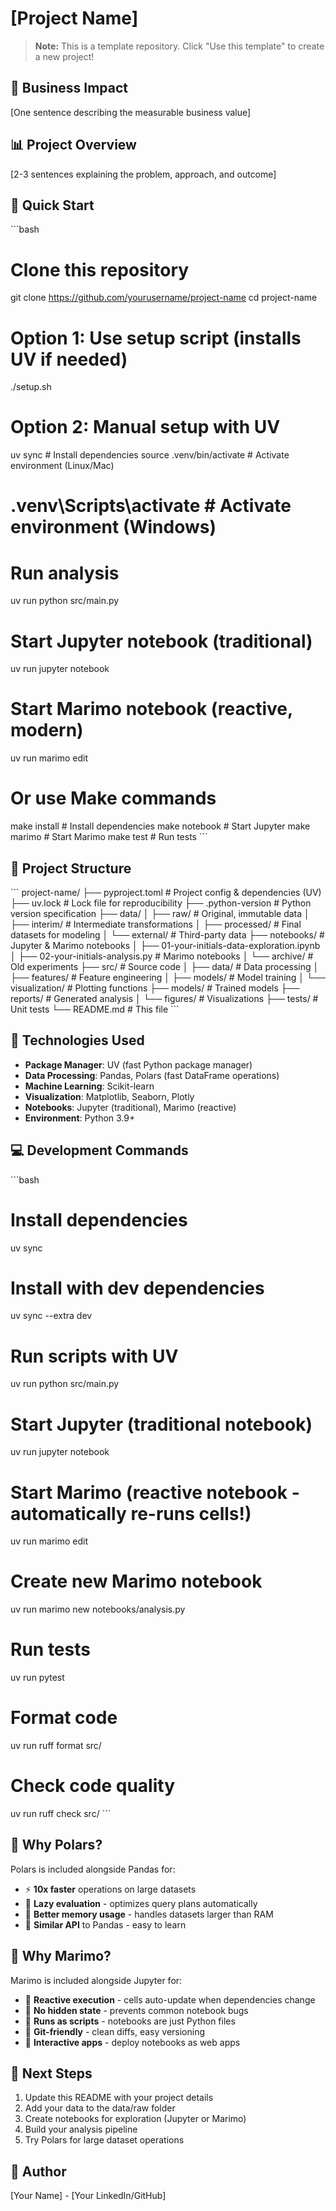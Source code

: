# [Project Name]

> **Note:** This is a template repository. Click "Use this template" to create a new project!

## 🎯 Business Impact
[One sentence describing the measurable business value]

## 📊 Project Overview
[2-3 sentences explaining the problem, approach, and outcome]

## 🚀 Quick Start

\`\`\`bash
# Clone this repository
git clone https://github.com/yourusername/project-name
cd project-name

# Option 1: Use setup script (installs UV if needed)
./setup.sh

# Option 2: Manual setup with UV
uv sync                    # Install dependencies
source .venv/bin/activate  # Activate environment (Linux/Mac)
# .venv\Scripts\activate   # Activate environment (Windows)

# Run analysis
uv run python src/main.py

# Start Jupyter notebook (traditional)
uv run jupyter notebook

# Start Marimo notebook (reactive, modern)
uv run marimo edit

# Or use Make commands
make install    # Install dependencies
make notebook   # Start Jupyter
make marimo     # Start Marimo
make test       # Run tests
\`\`\`

## 📁 Project Structure

\`\`\`
project-name/
├── pyproject.toml        # Project config & dependencies (UV)
├── uv.lock              # Lock file for reproducibility
├── .python-version      # Python version specification
├── data/
│   ├── raw/              # Original, immutable data
│   ├── interim/          # Intermediate transformations
│   ├── processed/        # Final datasets for modeling
│   └── external/         # Third-party data
├── notebooks/            # Jupyter & Marimo notebooks
│   ├── 01-your-initials-data-exploration.ipynb
│   ├── 02-your-initials-analysis.py  # Marimo notebooks
│   └── archive/          # Old experiments
├── src/                  # Source code
│   ├── data/             # Data processing
│   ├── features/         # Feature engineering
│   ├── models/           # Model training
│   └── visualization/    # Plotting functions
├── models/               # Trained models
├── reports/              # Generated analysis
│   └── figures/          # Visualizations
├── tests/                # Unit tests
└── README.md             # This file
\`\`\`

## 🔧 Technologies Used
- **Package Manager**: UV (fast Python package manager)
- **Data Processing**: Pandas, Polars (fast DataFrame operations)
- **Machine Learning**: Scikit-learn
- **Visualization**: Matplotlib, Seaborn, Plotly
- **Notebooks**: Jupyter (traditional), Marimo (reactive)
- **Environment**: Python 3.9+

## 💻 Development Commands

\`\`\`bash
# Install dependencies
uv sync

# Install with dev dependencies
uv sync --extra dev

# Run scripts with UV
uv run python src/main.py

# Start Jupyter (traditional notebook)
uv run jupyter notebook

# Start Marimo (reactive notebook - automatically re-runs cells!)
uv run marimo edit

# Create new Marimo notebook
uv run marimo new notebooks/analysis.py

# Run tests
uv run pytest

# Format code
uv run ruff format src/

# Check code quality
uv run ruff check src/
\`\`\`

## 🌟 Why Polars?
Polars is included alongside Pandas for:
- ⚡ **10x faster** operations on large datasets
- 🔄 **Lazy evaluation** - optimizes query plans automatically
- 💾 **Better memory usage** - handles datasets larger than RAM
- 🎯 **Similar API** to Pandas - easy to learn

## 🎨 Why Marimo?
Marimo is included alongside Jupyter for:
- 🔄 **Reactive execution** - cells auto-update when dependencies change
- 🐛 **No hidden state** - prevents common notebook bugs
- 🚀 **Runs as scripts** - notebooks are just Python files
- 🎯 **Git-friendly** - clean diffs, easy versioning
- 📱 **Interactive apps** - deploy notebooks as web apps

## 📝 Next Steps
1. Update this README with your project details
2. Add your data to the data/raw folder
3. Create notebooks for exploration (Jupyter or Marimo)
4. Build your analysis pipeline
5. Try Polars for large dataset operations

## 👤 Author
[Your Name] - [Your LinkedIn/GitHub]